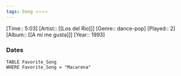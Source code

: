 ```yaml
---
tags: Song ⭐⭐⭐⭐ 
---
```

[Time:: 5:03]
[Artist:: [[Los del Rio]]]
[Genre:: dance-pop]
[Played:: 2]
[Album:: [[A mí me gusta]]]
[Year:: 1993]
### Dates
````dataview
TABLE Favorite_Song
WHERE Favorite_Song = "Macarena"
````